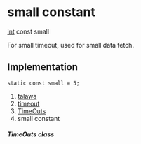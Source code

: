
<div>

# small constant

</div>


[int](https://api.flutter.dev/flutter/dart-core/int-class.html) const
small



For small timeout, used for small data fetch.



## Implementation

``` language-dart
static const small = 5;
```







1.  [talawa](../../index.md)
2.  [timeout](../../constants_timeout/)
3.  [TimeOuts](../../constants_timeout/TimeOuts-class.md)
4.  small constant

##### TimeOuts class







